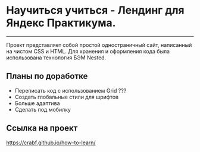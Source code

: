 # Научиться учиться - Лендинг для Яндекс Практикума.
---

Проект представляет собой простой одностраничный сайт, написанный на чистом CSS и HTML. Для хранения и оформления кода была использована технология БЭМ Nested.

## Планы по доработке
* Переписать код с использованием Grid ???
* Создать глобальные стили для шрифтов
* Больше адаптива
* Сделать под мобилку

## Ссылка на проект
https://crabf.github.io/how-to-learn/
